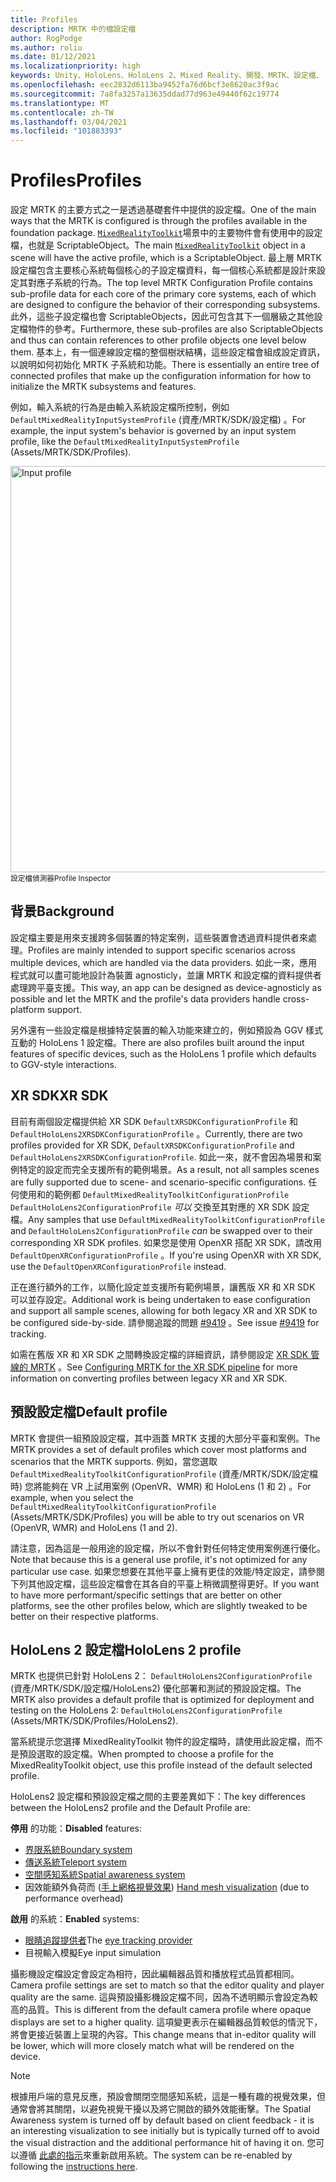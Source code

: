 ```yaml
---
title: Profiles
description: MRTK 中的檔設定檔
author: RogPodge
ms.author: roliu
ms.date: 01/12/2021
ms.localizationpriority: high
keywords: Unity、HoloLens、HoloLens 2、Mixed Reality、開發、MRTK、設定檔、
ms.openlocfilehash: eec2832d6113ba9452fa76d6bcf3e8620ac3f9ac
ms.sourcegitcommit: 7a8fa3257a13635ddad77d963e49440f62c19774
ms.translationtype: MT
ms.contentlocale: zh-TW
ms.lasthandoff: 03/04/2021
ms.locfileid: "101883393"
---
```

# <a name="profiles"></a><span data-ttu-id="2bfa3-104">Profiles</span><span class="sxs-lookup"><span data-stu-id="2bfa3-104">Profiles</span></span>

<span data-ttu-id="2bfa3-105">設定 MRTK 的主要方式之一是透過基礎套件中提供的設定檔。</span><span class="sxs-lookup"><span data-stu-id="2bfa3-105">One of the main ways that the MRTK is configured is through the profiles available in the foundation package.</span></span> <span data-ttu-id="2bfa3-106">[`MixedRealityToolkit`](xref:Microsoft.MixedReality.Toolkit.MixedRealityToolkit)場景中的主要物件會有使用中的設定檔，也就是 ScriptableObject。</span><span class="sxs-lookup"><span data-stu-id="2bfa3-106">The main [`MixedRealityToolkit`](xref:Microsoft.MixedReality.Toolkit.MixedRealityToolkit) object in a scene will have the active profile, which is a ScriptableObject.</span></span> <span data-ttu-id="2bfa3-107">最上層 MRTK 設定檔包含主要核心系統每個核心的子設定檔資料，每一個核心系統都是設計來設定其對應子系統的行為。</span><span class="sxs-lookup"><span data-stu-id="2bfa3-107">The top level MRTK Configuration Profile contains sub-profile data for each core of the primary core systems, each of which are designed to configure the behavior of their corresponding subsystems.</span></span> <span data-ttu-id="2bfa3-108">此外，這些子設定檔也會 ScriptableObjects，因此可包含其下一個層級之其他設定檔物件的參考。</span><span class="sxs-lookup"><span data-stu-id="2bfa3-108">Furthermore, these sub-profiles are also ScriptableObjects and thus can contain references to other profile objects one level below them.</span></span> <span data-ttu-id="2bfa3-109">基本上，有一個連線設定檔的整個樹狀結構，這些設定檔會組成設定資訊，以說明如何初始化 MRTK 子系統和功能。</span><span class="sxs-lookup"><span data-stu-id="2bfa3-109">There is essentially an entire tree of connected profiles that make up the configuration information for how to initialize the MRTK subsystems and features.</span></span>

<span data-ttu-id="2bfa3-110">例如，輸入系統的行為是由輸入系統設定檔所控制，例如 `DefaultMixedRealityInputSystemProfile` (資產/MRTK/SDK/設定檔) 。</span><span class="sxs-lookup"><span data-stu-id="2bfa3-110">For example, the input system's behavior is governed by an input system profile, like the `DefaultMixedRealityInputSystemProfile` (Assets/MRTK/SDK/Profiles).</span></span>

<img src="../images/profiles/input_profile.png" width="650px" alt="Input profile" style="display:block;">
<span data-ttu-id="2bfa3-111"><sup>設定檔偵測器</sup></span><span class="sxs-lookup"><span data-stu-id="2bfa3-111"><sup>Profile Inspector</sup></span></span>

## <a name="background"></a><span data-ttu-id="2bfa3-112">背景</span><span class="sxs-lookup"><span data-stu-id="2bfa3-112">Background</span></span>

<span data-ttu-id="2bfa3-113">設定檔主要是用來支援跨多個裝置的特定案例，這些裝置會透過資料提供者來處理。</span><span class="sxs-lookup"><span data-stu-id="2bfa3-113">Profiles are mainly intended to support specific scenarios across multiple devices, which are handled via the data providers.</span></span> <span data-ttu-id="2bfa3-114">如此一來，應用程式就可以盡可能地設計為裝置 agnosticly，並讓 MRTK 和設定檔的資料提供者處理跨平臺支援。</span><span class="sxs-lookup"><span data-stu-id="2bfa3-114">This way, an app can be designed as device-agnosticly as possible and let the MRTK and the profile's data providers handle cross-platform support.</span></span>

<span data-ttu-id="2bfa3-115">另外還有一些設定檔是根據特定裝置的輸入功能來建立的，例如預設為 GGV 樣式互動的 HoloLens 1 設定檔。</span><span class="sxs-lookup"><span data-stu-id="2bfa3-115">There are also profiles built around the input features of specific devices, such as the HoloLens 1 profile which defaults to GGV-style interactions.</span></span>

## <a name="xr-sdk"></a><span data-ttu-id="2bfa3-116">XR SDK</span><span class="sxs-lookup"><span data-stu-id="2bfa3-116">XR SDK</span></span>

<span data-ttu-id="2bfa3-117">目前有兩個設定檔提供給 XR SDK `DefaultXRSDKConfigurationProfile` 和 `DefaultHoloLens2XRSDKConfigurationProfile` 。</span><span class="sxs-lookup"><span data-stu-id="2bfa3-117">Currently, there are two profiles provided for XR SDK, `DefaultXRSDKConfigurationProfile` and `DefaultHoloLens2XRSDKConfigurationProfile`.</span></span> <span data-ttu-id="2bfa3-118">如此一來，就不會因為場景和案例特定的設定而完全支援所有的範例場景。</span><span class="sxs-lookup"><span data-stu-id="2bfa3-118">As a result, not all samples scenes are fully supported due to scene- and scenario-specific configurations.</span></span> <span data-ttu-id="2bfa3-119">任何使用和的範例都 `DefaultMixedRealityToolkitConfigurationProfile` `DefaultHoloLens2ConfigurationProfile` _可以_ 交換至其對應的 XR SDK 設定檔。</span><span class="sxs-lookup"><span data-stu-id="2bfa3-119">Any samples that use `DefaultMixedRealityToolkitConfigurationProfile` and `DefaultHoloLens2ConfigurationProfile` _can_ be swapped over to their corresponding XR SDK profiles.</span></span> <span data-ttu-id="2bfa3-120">如果您是使用 OpenXR 搭配 XR SDK，請改用 `DefaultOpenXRConfigurationProfile` 。</span><span class="sxs-lookup"><span data-stu-id="2bfa3-120">If you're using OpenXR with XR SDK, use the `DefaultOpenXRConfigurationProfile` instead.</span></span>

<span data-ttu-id="2bfa3-121">正在進行額外的工作，以簡化設定並支援所有範例場景，讓舊版 XR 和 XR SDK 可以並存設定。</span><span class="sxs-lookup"><span data-stu-id="2bfa3-121">Additional work is being undertaken to ease configuration and support all sample scenes, allowing for both legacy XR and XR SDK to be configured side-by-side.</span></span> <span data-ttu-id="2bfa3-122">請參閱追蹤的問題 [#9419](https://github.com/microsoft/MixedRealityToolkit-Unity/issues/9419) 。</span><span class="sxs-lookup"><span data-stu-id="2bfa3-122">See issue [#9419](https://github.com/microsoft/MixedRealityToolkit-Unity/issues/9419) for tracking.</span></span>

<span data-ttu-id="2bfa3-123">如需在舊版 XR 和 XR SDK 之間轉換設定檔的詳細資訊，請參閱設定 [XR SDK 管線的 MRTK](../../configuration/getting-started-with-mrtk-and-xrsdk.md#configuring-mrtk-for-the-xr-sdk-pipeline) 。</span><span class="sxs-lookup"><span data-stu-id="2bfa3-123">See [Configuring MRTK for the XR SDK pipeline](../../configuration/getting-started-with-mrtk-and-xrsdk.md#configuring-mrtk-for-the-xr-sdk-pipeline) for more information on converting profiles between legacy XR and XR SDK.</span></span>

## <a name="default-profile"></a><span data-ttu-id="2bfa3-124">預設設定檔</span><span class="sxs-lookup"><span data-stu-id="2bfa3-124">Default profile</span></span>

<span data-ttu-id="2bfa3-125">MRTK 會提供一組預設設定檔，其中涵蓋 MRTK 支援的大部分平臺和案例。</span><span class="sxs-lookup"><span data-stu-id="2bfa3-125">The MRTK provides a set of default profiles which cover most platforms and scenarios that the MRTK supports.</span></span> <span data-ttu-id="2bfa3-126">例如，當您選取 `DefaultMixedRealityToolkitConfigurationProfile` (資產/MRTK/SDK/設定檔時) 您將能夠在 VR 上試用案例 (OpenVR、WMR) 和 HoloLens (1 和 2) 。</span><span class="sxs-lookup"><span data-stu-id="2bfa3-126">For example, when you select the `DefaultMixedRealityToolkitConfigurationProfile` (Assets/MRTK/SDK/Profiles) you will be able to try out scenarios on VR (OpenVR, WMR) and HoloLens (1 and 2).</span></span>

<span data-ttu-id="2bfa3-127">請注意，因為這是一般用途的設定檔，所以不會針對任何特定使用案例進行優化。</span><span class="sxs-lookup"><span data-stu-id="2bfa3-127">Note that because this is a general use profile, it's not optimized for any particular use case.</span></span> <span data-ttu-id="2bfa3-128">如果您想要在其他平臺上擁有更佳的效能/特定設定，請參閱下列其他設定檔，這些設定檔會在其各自的平臺上稍微調整得更好。</span><span class="sxs-lookup"><span data-stu-id="2bfa3-128">If you want to have more performant/specific settings that are better on other platforms, see the other profiles below, which are slightly tweaked to be better on their respective platforms.</span></span>

## <a name="hololens-2-profile"></a><span data-ttu-id="2bfa3-129">HoloLens 2 設定檔</span><span class="sxs-lookup"><span data-stu-id="2bfa3-129">HoloLens 2 profile</span></span>

<span data-ttu-id="2bfa3-130">MRTK 也提供已針對 HoloLens 2： `DefaultHoloLens2ConfigurationProfile` (資產/MRTK/SDK/設定檔/HoloLens2) 優化部署和測試的預設設定檔。</span><span class="sxs-lookup"><span data-stu-id="2bfa3-130">The MRTK also provides a default profile that is optimized for deployment and testing on the HoloLens 2: `DefaultHoloLens2ConfigurationProfile` (Assets/MRTK/SDK/Profiles/HoloLens2).</span></span>

<span data-ttu-id="2bfa3-131">當系統提示您選擇 MixedRealityToolkit 物件的設定檔時，請使用此設定檔，而不是預設選取的設定檔。</span><span class="sxs-lookup"><span data-stu-id="2bfa3-131">When prompted to choose a profile for the MixedRealityToolkit object, use this profile instead of the default selected profile.</span></span>

<span data-ttu-id="2bfa3-132">HoloLens2 設定檔和預設設定檔之間的主要差異如下：</span><span class="sxs-lookup"><span data-stu-id="2bfa3-132">The key differences between the HoloLens2 profile and the Default Profile are:</span></span>

<span data-ttu-id="2bfa3-133">**停用** 的功能：</span><span class="sxs-lookup"><span data-stu-id="2bfa3-133">**Disabled** features:</span></span>

- [<span data-ttu-id="2bfa3-134">界限系統</span><span class="sxs-lookup"><span data-stu-id="2bfa3-134">Boundary system</span></span>](../boundary/boundary-system-getting-started.md)
- [<span data-ttu-id="2bfa3-135">傳送系統</span><span class="sxs-lookup"><span data-stu-id="2bfa3-135">Teleport system</span></span>](../teleport-system/teleport-system.md)
- [<span data-ttu-id="2bfa3-136">空間感知系統</span><span class="sxs-lookup"><span data-stu-id="2bfa3-136">Spatial awareness system</span></span>](../spatial-awareness/spatial-awareness-getting-started.md)
- <span data-ttu-id="2bfa3-137">因效能額外負荷而 ([手上網格視覺效果](../input/hand-tracking.md)) </span><span class="sxs-lookup"><span data-stu-id="2bfa3-137">[Hand mesh visualization](../input/hand-tracking.md) (due to performance overhead)</span></span>

<span data-ttu-id="2bfa3-138">**啟用** 的系統：</span><span class="sxs-lookup"><span data-stu-id="2bfa3-138">**Enabled** systems:</span></span>

- <span data-ttu-id="2bfa3-139">[眼睛追蹤提供者](../input/eye-tracking/eye-tracking-main.md)</span><span class="sxs-lookup"><span data-stu-id="2bfa3-139">The [eye tracking provider](../input/eye-tracking/eye-tracking-main.md)</span></span>
- <span data-ttu-id="2bfa3-140">目視輸入模擬</span><span class="sxs-lookup"><span data-stu-id="2bfa3-140">Eye input simulation</span></span>

<span data-ttu-id="2bfa3-141">攝影機設定檔設定會設定為相符，因此編輯器品質和播放程式品質都相同。</span><span class="sxs-lookup"><span data-stu-id="2bfa3-141">Camera profile settings are set to match so that the editor quality and player quality are the same.</span></span> <span data-ttu-id="2bfa3-142">這與預設攝影機設定檔不同，因為不透明顯示會設定為較高的品質。</span><span class="sxs-lookup"><span data-stu-id="2bfa3-142">This is different from the default camera profile where opaque displays are set to a higher quality.</span></span> <span data-ttu-id="2bfa3-143">這項變更表示在編輯器品質較低的情況下，將會更接近裝置上呈現的內容。</span><span class="sxs-lookup"><span data-stu-id="2bfa3-143">This change means that in-editor quality will be lower, which will more closely match what will be rendered on the device.</span></span>

> [!NOTE]
> <span data-ttu-id="2bfa3-144">根據用戶端的意見反應，預設會關閉空間感知系統，這是一種有趣的視覺效果，但通常會將其關閉，以避免視覺干擾以及將它開啟的額外效能衝擊。</span><span class="sxs-lookup"><span data-stu-id="2bfa3-144">The Spatial Awareness system is turned off by default based on client feedback - it is an interesting visualization to see initially but is typically turned off to avoid the visual distraction and the additional performance hit of having it on.</span></span> <span data-ttu-id="2bfa3-145">您可以遵循 [此處的指示](../spatial-awareness/spatial-awareness-getting-started.md)來重新啟用系統。</span><span class="sxs-lookup"><span data-stu-id="2bfa3-145">The system can be re-enabled by following the [instructions here](../spatial-awareness/spatial-awareness-getting-started.md).</span></span>
